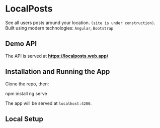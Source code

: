 # LocalPosts
See all users posts around your location. `(site is under construction)`.
Built using modern technologies: `Angular`, `Bootstrap`

## Demo API

The API is served at **https://localposts.web.app/**

## Installation and Running the App

Clone the repo, then: 

npm install
ng serve

The app will be served at `localhost:4200`.

## Local Setup

